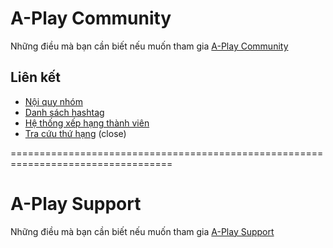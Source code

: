 # A-Play Community

Những điều mà bạn cần biết nếu muốn tham gia [A-Play Community](https://facebook.com/groups/aplay.community)

## Liên kết

- [Nội quy nhóm](rules.md)
- [Danh sách hashtag](hashtags.md)
- [Hệ thống xếp hạng thành viên](rank.md)
- [Tra cứu thứ hạng](https://) (close)

==================================================================================
# A-Play Support

Những điều mà bạn cần biết nếu muốn tham gia [A-Play Support](https://facebook.com/groups/aplay.support)
